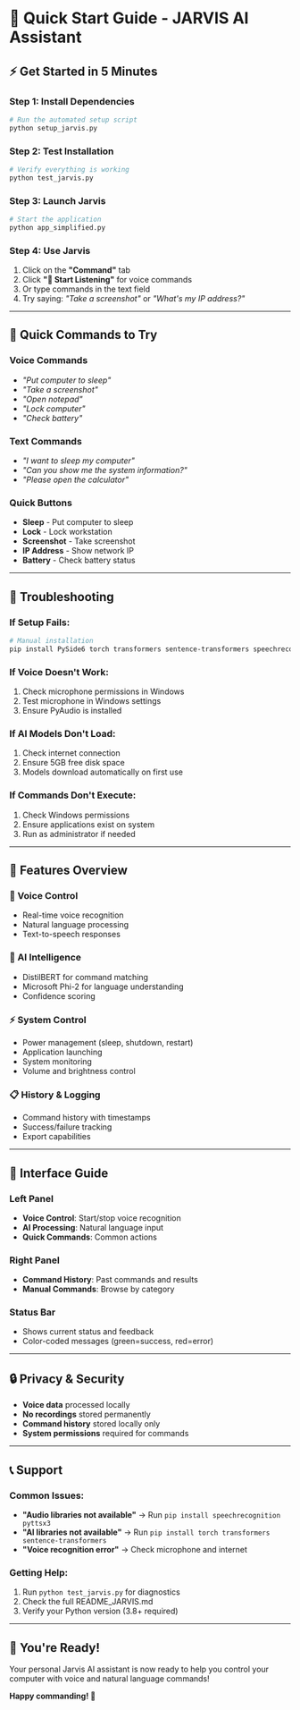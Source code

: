 # 🚀 Quick Start Guide - JARVIS AI Assistant

## ⚡ Get Started in 5 Minutes

### Step 1: Install Dependencies
```bash
# Run the automated setup script
python setup_jarvis.py
```

### Step 2: Test Installation
```bash
# Verify everything is working
python test_jarvis.py
```

### Step 3: Launch Jarvis
```bash
# Start the application
python app_simplified.py
```

### Step 4: Use Jarvis
1. Click on the **"Command"** tab
2. Click **"🎤 Start Listening"** for voice commands
3. Or type commands in the text field
4. Try saying: *"Take a screenshot"* or *"What's my IP address?"*

---

## 🎯 Quick Commands to Try

### Voice Commands
- *"Put computer to sleep"*
- *"Take a screenshot"*
- *"Open notepad"*
- *"Lock computer"*
- *"Check battery"*

### Text Commands
- *"I want to sleep my computer"*
- *"Can you show me the system information?"*
- *"Please open the calculator"*

### Quick Buttons
- **Sleep** - Put computer to sleep
- **Lock** - Lock workstation
- **Screenshot** - Take screenshot
- **IP Address** - Show network IP
- **Battery** - Check battery status

---

## 🔧 Troubleshooting

### If Setup Fails:
```bash
# Manual installation
pip install PySide6 torch transformers sentence-transformers speechrecognition pyttsx3 psutil
```

### If Voice Doesn't Work:
1. Check microphone permissions in Windows
2. Test microphone in Windows settings
3. Ensure PyAudio is installed

### If AI Models Don't Load:
1. Check internet connection
2. Ensure 5GB free disk space
3. Models download automatically on first use

### If Commands Don't Execute:
1. Check Windows permissions
2. Ensure applications exist on system
3. Run as administrator if needed

---

## 📱 Features Overview

### 🎤 Voice Control
- Real-time voice recognition
- Natural language processing
- Text-to-speech responses

### 🧠 AI Intelligence
- DistilBERT for command matching
- Microsoft Phi-2 for language understanding
- Confidence scoring

### ⚡ System Control
- Power management (sleep, shutdown, restart)
- Application launching
- System monitoring
- Volume and brightness control

### 📋 History & Logging
- Command history with timestamps
- Success/failure tracking
- Export capabilities

---

## 🎨 Interface Guide

### Left Panel
- **Voice Control**: Start/stop voice recognition
- **AI Processing**: Natural language input
- **Quick Commands**: Common actions

### Right Panel
- **Command History**: Past commands and results
- **Manual Commands**: Browse by category

### Status Bar
- Shows current status and feedback
- Color-coded messages (green=success, red=error)

---

## 🔒 Privacy & Security

- **Voice data** processed locally
- **No recordings** stored permanently
- **Command history** stored locally only
- **System permissions** required for commands

---

## 📞 Support

### Common Issues:
- **"Audio libraries not available"** → Run `pip install speechrecognition pyttsx3`
- **"AI libraries not available"** → Run `pip install torch transformers sentence-transformers`
- **"Voice recognition error"** → Check microphone and internet

### Getting Help:
1. Run `python test_jarvis.py` for diagnostics
2. Check the full README_JARVIS.md
3. Verify your Python version (3.8+ required)

---

## 🎉 You're Ready!

Your personal Jarvis AI assistant is now ready to help you control your computer with voice and natural language commands!

**Happy commanding! 🚀** 